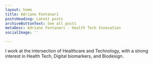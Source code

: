 ```yaml
---
layout: home
title: Adriano Fontanari
postsHeading: Latest posts
archiveButtonText: See all posts
metaDesc: Adriano Fontanari - Health Tech Innovation
socialImage: ''

---
```

I work at the intersection of Healthcare and Technology, with a strong interest in Health Tech, Digital biomarkers, and Biodesign.
